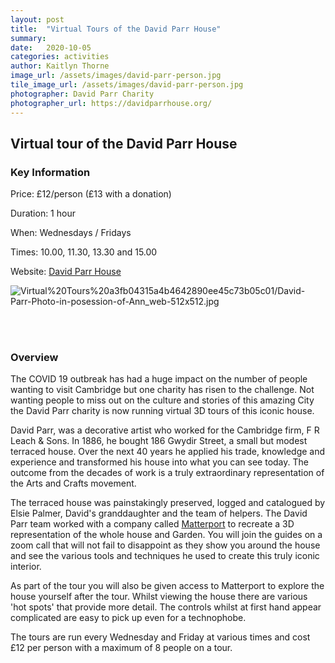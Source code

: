 ```yaml
---
layout: post
title:  "Virtual Tours of the David Parr House"
summary: 
date:   2020-10-05
categories: activities
author: Kaitlyn Thorne
image_url: /assets/images/david-parr-person.jpg
tile_image_url: /assets/images/david-parr-person.jpg
photographer: David Parr Charity
photographer_url: https://davidparrhouse.org/
---
```


## Virtual tour of the David Parr House

### Key Information

Price: £12/person (£13 with a donation)

Duration: 1 hour

When: Wednesdays / Fridays

Times: 10.00, 11.30, 13.30 and 15.00

Website: [David Parr House](https://davidparrhouse.org/)

![Virtual%20Tours%20a3fb04315a4b4642890ee45c73b05c01/David-Parr-Photo-in-posession-of-Ann_web-512x512.jpg](Virtual%20Tours%20a3fb04315a4b4642890ee45c73b05c01/David-Parr-Photo-in-posession-of-Ann_web-512x512.jpg)

<br>
<br>

### Overview

The COVID 19 outbreak has had a huge impact on the number of people wanting to visit Cambridge but one charity has risen to the challenge. Not wanting people to miss out on the culture and stories of this amazing City the David Parr charity is now running virtual 3D tours of this iconic house.

David Parr, was a decorative artist who worked for the Cambridge firm, F R Leach & Sons. In 1886, he bought 186 Gwydir Street, a small but modest terraced house. Over the next 40 years he applied his trade, knowledge and experience and transformed his house into what you can see today. The outcome from the decades of work is a truly extraordinary representation of the Arts and Crafts movement.

The terraced house was painstakingly preserved, logged and catalogued by Elsie Palmer, David's granddaughter and the team of helpers. The David Parr team worked with a company called [Matterport](https://go.matterport.com/virtual-tours-general.html?utm_source=google&utm_medium=ppc&utm_campaign=EN_EMEA_UK_Brand&utm_content=478765953284&utm_term=matterport&matchtype=e&device=c&gclid=CjwKCAiAzNj9BRBDEiwAPsL0d00Tx33INARhmUmO98y6a2zXaDUvtyLlJx9983mRxb1tdV9__dO0sRoCTiAQAvD_BwE) to recreate a 3D representation of the whole house and Garden. You will join the guides on a zoom call that will not fail to disappoint as they show you around the house and see the various tools and techniques he used to create this truly iconic interior.

As part of the tour you will also be given access to Matterport to explore the house yourself after the tour. Whilst viewing the house there are various 'hot spots' that provide more detail. The controls whilst at first hand appear complicated are easy to pick up even for a technophobe. 

The tours are run every Wednesday and Friday at various times and cost £12 per person with a maximum of 8 people on a tour.